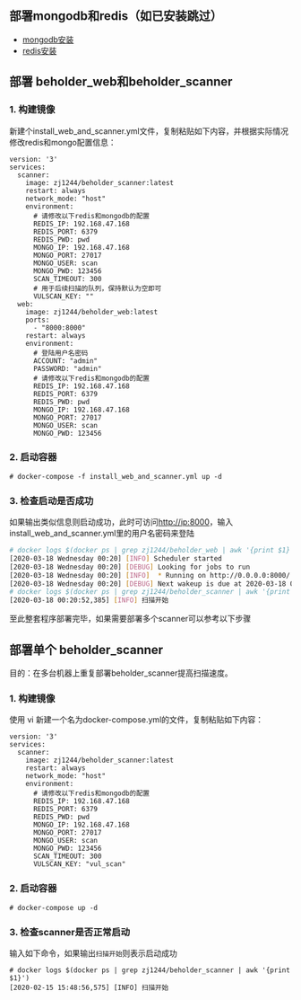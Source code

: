 ## 部署mongodb和redis（如已安装跳过）

* [mongodb安装](./mongodb.md)
* [redis安装](./redis.md)

## 部署 beholder_web和beholder_scanner

### 1. 构建镜像

新建个install_web_and_scanner.yml文件，复制粘贴如下内容，并根据实际情况修改redis和mongo配置信息：

```
version: '3'
services:
  scanner:
    image: zj1244/beholder_scanner:latest
    restart: always
    network_mode: "host"
    environment:
      # 请修改以下redis和mongodb的配置
      REDIS_IP: 192.168.47.168
      REDIS_PORT: 6379
      REDIS_PWD: pwd
      MONGO_IP: 192.168.47.168
      MONGO_PORT: 27017
      MONGO_USER: scan
      MONGO_PWD: 123456
      SCAN_TIMEOUT: 300
      # 用于后续扫描的队列，保持默认为空即可
      VULSCAN_KEY: ""
  web:
    image: zj1244/beholder_web:latest
    ports:
      - "8000:8000"
    restart: always
    environment:
      # 登陆用户名密码
      ACCOUNT: "admin"
      PASSWORD: "admin"
      # 请修改以下redis和mongodb的配置
      REDIS_IP: 192.168.47.168
      REDIS_PORT: 6379
      REDIS_PWD: pwd
      MONGO_IP: 192.168.47.168
      MONGO_PORT: 27017
      MONGO_USER: scan
      MONGO_PWD: 123456
```

### 2. 启动容器

```
# docker-compose -f install_web_and_scanner.yml up -d
```

### 3. 检查启动是否成功
如果输出类似信息则启动成功，此时可访问[http://ip:8000](http://ip:8000)，输入install_web_and_scanner.yml里的用户名密码来登陆
```bash
# docker logs $(docker ps | grep zj1244/beholder_web | awk '{print $1}')
[2020-03-18 Wednesday 00:20] [INFO] Scheduler started
[2020-03-18 Wednesday 00:20] [DEBUG] Looking for jobs to run
[2020-03-18 Wednesday 00:20] [INFO]  * Running on http://0.0.0.0:8000/ (Press CTRL+C to quit)
[2020-03-18 Wednesday 00:20] [DEBUG] Next wakeup is due at 2020-03-18 01:11:13.959033+08:00 (in 3019.861167 seconds)
# docker logs $(docker ps | grep zj1244/beholder_scanner | awk '{print $1}')
[2020-03-18 00:20:52,385] [INFO] 扫描开始
```


至此整套程序部署完毕，如果需要部署多个scanner可以参考以下步骤

## 部署单个 beholder_scanner

目的：在多台机器上重复部署beholder_scanner提高扫描速度。

### 1. 构建镜像

使用 vi 新建一个名为docker-compose.yml的文件，复制粘贴如下内容：

```
version: '3'
services:
  scanner:
    image: zj1244/beholder_scanner:latest
    restart: always
    network_mode: "host"
    environment:
      # 请修改以下redis和mongodb的配置
      REDIS_IP: 192.168.47.168
      REDIS_PORT: 6379
      REDIS_PWD: pwd
      MONGO_IP: 192.168.47.168
      MONGO_PORT: 27017
      MONGO_USER: scan
      MONGO_PWD: 123456
      SCAN_TIMEOUT: 300
      VULSCAN_KEY: "vul_scan"
```

### 2. 启动容器

```
# docker-compose up -d
```

### 3. 检查scanner是否正常启动
输入如下命令，如果输出`扫描开始`则表示启动成功
```
# docker logs $(docker ps | grep zj1244/beholder_scanner | awk '{print $1}')
[2020-02-15 15:48:56,575] [INFO] 扫描开始
```